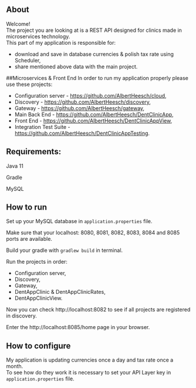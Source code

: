 ## About
Welcome!  
The project you are looking at is a REST API designed for clinics made in microservices technology.  
This part of my application is responsible for:
- download and save in database currencies & polish tax rate using Scheduler,
- share mentioned above data with the main project.

##Microservices & Front End
In order to run my application properly please use these projects:
- Configuration server - https://github.com/AlbertHeesch/cloud,
- Discovery - https://github.com/AlbertHeesch/discovery,
- Gateway - https://github.com/AlbertHeesch/gateway,
- Main Back End - https://github.com/AlbertHeesch/DentClinicApp,
- Front End - https://github.com/AlbertHeesch/DentClinicAppView,
- Integration Test Suite - https://github.com/AlbertHeesch/DentClinicAppTesting.

## Requirements:

Java 11

Gradle

MySQL

## How to run
Set up your MySQL database in `application.properties` file.

Make sure that your localhost: 8080, 8081, 8082, 8083, 8084 and 8085 ports are available.

Build your gradle with `gradlew build` in terminal.

Run the projects in order:
- Configuration server,
- Discovery,
- Gateway,
- DentAppClinic & DentAppClinicRates,
- DentAppClinicView.

Now you can check http://localhost:8082 to see if all projects are registered in discovery.

Enter the http://localhost:8085/home page in your browser.

## How to configure
My application is updating currencies once a day and tax rate once a month.  
To see how do they work it is necessary to set your API Layer key in `application.properties` file.